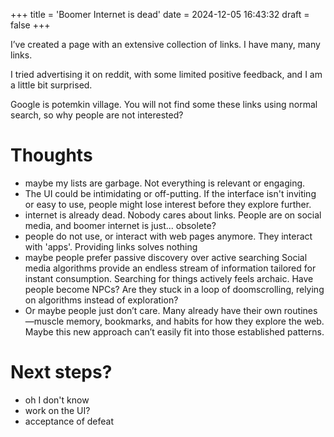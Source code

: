 +++
title = 'Boomer Internet is dead'
date = 2024-12-05 16:43:32
draft = false
+++

I’ve created a page with an extensive collection of links. I have many, many links.

I tried advertising it on reddit, with some limited positive feedback, and I am a little bit surprised.

Google is potemkin village. You will not find some these links using normal search, so why people are not interested?

# Thoughts

 - maybe my lists are garbage. Not everything is relevant or engaging.
 - The UI could be intimidating or off-putting. If the interface isn't inviting or easy to use, people might lose interest before they explore further.
 - internet is already dead. Nobody cares about links. People are on social media, and boomer internet is just... obsolete?
 - people do not use, or interact with web pages anymore. They interact with 'apps'. Providing links solves nothing
 - maybe people prefer passive discovery over active searching
Social media algorithms provide an endless stream of information tailored for instant consumption. Searching for things actively feels archaic.
Have people become NPCs? Are they stuck in a loop of doomscrolling, relying on algorithms instead of exploration?
 - Or maybe people just don’t care. Many already have their own routines—muscle memory, bookmarks, and habits for how they explore the web. Maybe this new approach can’t easily fit into those established patterns.

# Next steps?

 - oh I don't know
 - work on the UI?
 - acceptance of defeat
